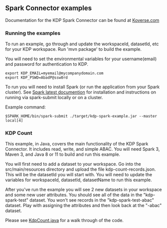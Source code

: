 ## Spark Connector examples

Documentation for the KDP Spark Connector can be found at [Koverse.com](https://documentation.koverse.com/)

### Running the examples

To run an example, go through and update the workspaceId, datasetId, etc for your KDP workspace. Run 'mvn package' to build the example. 

You will need to set the environmental variables for your username(email) and password for authentication to KDP.

```
export KDP_EMAIL=myemail@mycompanydomain.com
export KDP_PSWD=AbadP@ssw0rd
```

To run you will need to install Spark (or run the application from your Spark cluster). See [Spark latest documention](https://spark.apache.org/docs/latest/) for installation and instructions on running via spark-submit locally or on a cluster.

Example command:
```
$SPARK_HOME/bin/spark-submit ./target/kdp-spark-example.jar --master local[4]
```

### KDP Count

This example, in Java, covers the main functionality of the KDP Spark Connector. It includes read, write, and simple ABAC. You will need Spark 3, Maven 3, and Java 8 or 11 to build and run this example.

You will first need to add a dataset to your workspace. Go into the src/main/resources directory and upload the file kdp-count-records.json. This will be the datasetId you will start with. You will need to update the variables for workspaceId, datasetId, datasetName to run this example.

After you've run the example you will see 2 new datasets in your workspace and some new user attributes. You should see all of the data in the "kdp-spark-test" dataset. You won't see records in the "kdp-spark-test-abac" dataset. Play with assigning the attributes and then look back at the "-abac" dataset.

Please see [KdpCount.java](kdp-spark-count-example/src/main/java/com/koverse/spark/KdpCount.java) for a walk through of the code.